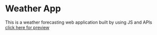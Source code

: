 # Weather App
This is a weather forecasting web application built by using JS and APIs
[click here for preview](https://aditya-kolluru.github.io/Weather-App/)
